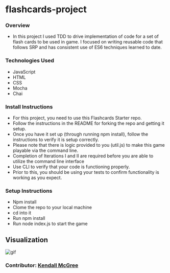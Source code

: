 # flashcards-project

### Overview
- In this project I used TDD to drive implementation of code for a set of flash cards to be used in game. I focused on writing reusable code that follows SRP and has consistent use of ES6 techniques learned to date.

### Technologies Used
- JavaScript
- HTML
- CSS
- Mocha
- Chai

### Install Instructions
- For this project, you need to use this Flashcards Starter repo. 
- Follow the instructions in the README for forking the repo and getting it setup. 
- Once you have it set up (through running npm install), follow the instructions to verify it is setup correctly.
- Please note that there is logic provided to you (util.js) to make this game playable via the command line. 
- Completion of Iterations I and II are required before you are able to utilize the command line interface
- Use CLI to verify that your code is functioning properly. 
- Prior to this, you should be using your tests to confirm functionality is working as you expect.

### Setup Instructions
- Npm install
- Clome the repo to your local machine
- cd into it
- Run npm install
- Run node index.js to start the game

## Visualization 
![gif](https://media.giphy.com/media/CD28NbXAmBsbePowYy/giphy.gif)


### Contributor: [Kendall McGree](https://github.com/kendallm360)

